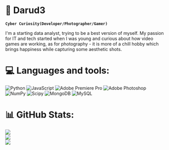 # 💫 Darud3

**`Cyber Curiosity(Developer/Photographer/Gamer)`**

I'm a starting data analyst, trying to be a best version of myself. My passion for IT and tech started when I was young and curious about how video games are working, as for photography - it is more of a chill hobby which brings happiness while capturing some aesthetic shots.

# 💻 Languages and tools:
![Python](https://img.shields.io/badge/python-3670A0?style=for-the-badge&logo=python&logoColor=ffdd54) ![JavaScript](https://img.shields.io/badge/javascript-%23323330.svg?style=for-the-badge&logo=javascript&logoColor=%23F7DF1E) ![Adobe Premiere Pro](https://img.shields.io/badge/Adobe%20Premiere%20Pro-9999FF.svg?style=for-the-badge&logo=Adobe%20Premiere%20Pro&logoColor=white) ![Adobe Photoshop](https://img.shields.io/badge/adobe%20photoshop-%2331A8FF.svg?style=for-the-badge&logo=adobe%20photoshop&logoColor=white) ![NumPy](https://img.shields.io/badge/numpy-%23013243.svg?style=for-the-badge&logo=numpy&logoColor=white) ![Scipy](https://img.shields.io/badge/SciPy-%230C55A5.svg?style=for-the-badge&logo=scipy&logoColor=%white) ![MongoDB](https://img.shields.io/badge/MongoDB-%234ea94b.svg?style=for-the-badge&logo=mongodb&logoColor=white) ![MySQL](https://img.shields.io/badge/mysql-4479A1.svg?style=for-the-badge&logo=mysql&logoColor=white)
# 📊 GitHub Stats:
![](https://github-readme-stats.vercel.app/api?username=DarudaYMP&theme=dark&hide_border=false&include_all_commits=false&count_private=false)<br/>
![](https://github-readme-streak-stats.herokuapp.com/?user=DarudaYMP&theme=dark&hide_border=false)<br/>
![](https://github-readme-stats.vercel.app/api/top-langs/?username=DarudaYMP&theme=dark&hide_border=false&include_all_commits=false&count_private=false&layout=compact)
